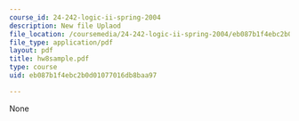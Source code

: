 ```yaml
---
course_id: 24-242-logic-ii-spring-2004
description: New file Uplaod
file_location: /coursemedia/24-242-logic-ii-spring-2004/eb087b1f4ebc2b0d01077016db8baa97_hw8sample.pdf
file_type: application/pdf
layout: pdf
title: hw8sample.pdf
type: course
uid: eb087b1f4ebc2b0d01077016db8baa97

---
```

None
